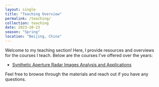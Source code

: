 ```yaml
---
layout: single
title: "Teaching Overview"
permalink: /teaching/
collection: teaching
date: 2023-10-23
season: "Spring"
location: "Beijing, China"
---
```


Welcome to my teaching section! Here, I provide resources and overviews for the courses I teach. Below are the courses I've offered over the years:

- [Synthetic Aperture Radar Images Analysis and Applications](/teaching/SARDataAnalysis/SARDataAnalysis_Overview)

Feel free to browse through the materials and reach out if you have any questions.

